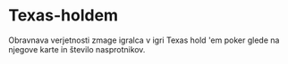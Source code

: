 # Texas-holdem
Obravnava verjetnosti zmage igralca v igri Texas hold 'em poker glede na njegove karte in število nasprotnikov.
